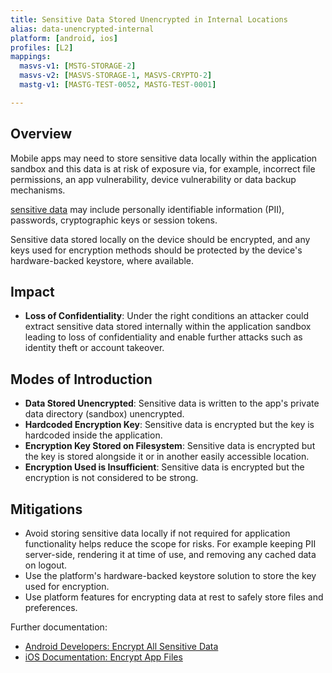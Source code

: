 ```yaml
---
title: Sensitive Data Stored Unencrypted in Internal Locations
alias: data-unencrypted-internal
platform: [android, ios]
profiles: [L2]
mappings:
  masvs-v1: [MSTG-STORAGE-2]
  masvs-v2: [MASVS-STORAGE-1, MASVS-CRYPTO-2]
  mastg-v1: [MASTG-TEST-0052, MASTG-TEST-0001]

---
```


## Overview

Mobile apps may need to store sensitive data locally within the application sandbox and this data is at risk of exposure via, for example, incorrect file permissions, an app vulnerability, device vulnerability or data backup mechanisms.

[sensitive data](MASTG-THEORY-0023.md "Sensitive Data") may include personally identifiable information (PII), passwords, cryptographic keys or session tokens.

Sensitive data stored locally on the device should be encrypted, and any keys used for encryption methods should be protected by the device's hardware-backed keystore, where available.

## Impact

- **Loss of Confidentiality**: Under the right conditions an attacker could extract sensitive data stored internally within the application sandbox leading to loss of confidentiality and enable further attacks such as identity theft or account takeover.

## Modes of Introduction

- **Data Stored Unencrypted**: Sensitive data is written to the app's private data directory (sandbox) unencrypted.
- **Hardcoded Encryption Key**: Sensitive data is encrypted but the key is hardcoded inside the application.
- **Encryption Key Stored on Filesystem**: Sensitive data is encrypted but the key is stored alongside it or in another easily accessible location.
- **Encryption Used is Insufficient**: Sensitive data is encrypted but the encryption is not considered to be strong.

## Mitigations

- Avoid storing sensitive data locally if not required for application functionality helps reduce the scope for risks. For example keeping PII server-side, rendering it at time of use, and removing any cached data on logout.
- Use the platform's hardware-backed keystore solution to store the key used for encryption.
- Use platform features for encrypting data at rest to safely store files and preferences.

Further documentation:

- [Android Developers: Encrypt All Sensitive Data](https://developer.android.com/privacy-and-security/risks/backup-leaks#risk:-storing-sensitive-data-unencrypted)
- [iOS Documentation: Encrypt App Files](https://developer.apple.com/documentation/uikit/protecting_the_user_s_privacy/encrypting_your_app_s_files)
